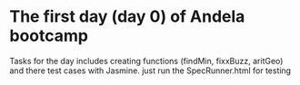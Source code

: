 # The first day (day 0) of Andela bootcamp

Tasks for the day includes creating functions (findMin, fixxBuzz, aritGeo) and there test cases with Jasmine. 
 just run the SpecRunner.html for testing
